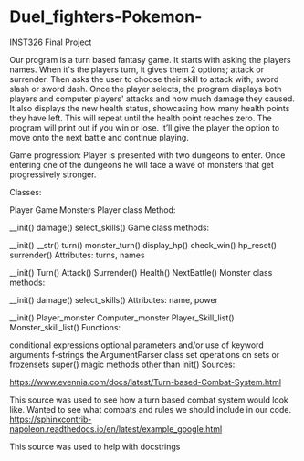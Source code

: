 # Duel_fighters-Pokemon-
INST326 Final Project

Our program is a turn based fantasy game. It starts with asking the players names. When it's the players turn, it gives them 2 options; attack or surrender. Then asks the user to choose their skill to attack with; sword slash or sword dash. Once the player selects, the program displays both players and computer players' attacks and how much damage they caused. It also displays the new health status, showcasing how many health points they have left. This will repeat until the health point reaches zero. The program will print out if you win or lose. It’ll give the player the option to move onto the next battle and continue playing.

Game progression: Player is presented with two dungeons to enter. Once entering one of the dungeons he will face a wave of monsters that get progressively stronger.

Classes:

Player
Game
Monsters
Player class Method:

__init()
damage()
select_skills()
Game class methods:

__init()
__str()
turn()
monster_turn()
display_hp()
check_win()
hp_reset()
surrender()
Attributes: turns, names

__init()
Turn()
Attack()
Surrender()
Health()
NextBattle()
Monster class methods:

__init()
damage()
select_skills()
Attributes: name, power

__init()
Player_monster
Computer_monster
Player_Skill_list()
Monster_skill_list()
Functions:

conditional expressions
optional parameters and/or use of keyword arguments
f-strings
the ArgumentParser class
set operations on sets or frozensets
super()
magic methods other than init()
Sources:

https://www.evennia.com/docs/latest/Turn-based-Combat-System.html

This source was used to see how a turn based combat system would look like. Wanted to see what combats and rules we should include in our code.
https://sphinxcontrib-napoleon.readthedocs.io/en/latest/example_google.html

This source was used to help with docstrings
